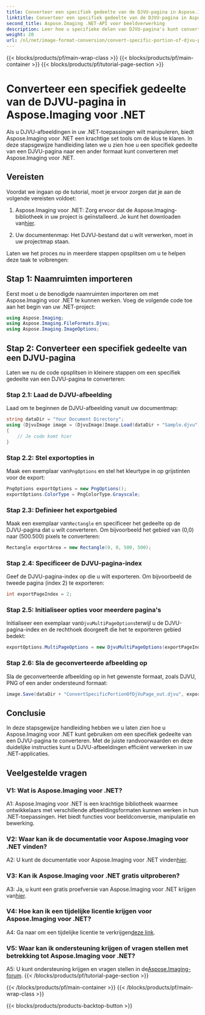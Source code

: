 ```yaml
---
title: Converteer een specifiek gedeelte van de DJVU-pagina in Aspose.Imaging voor .NET
linktitle: Converteer een specifiek gedeelte van de DJVU-pagina in Aspose.Imaging voor .NET
second_title: Aspose.Imaging .NET-API voor beeldverwerking
description: Leer hoe u specifieke delen van DJVU-pagina's kunt converteren met Aspose.Imaging voor .NET. Volg onze stapsgewijze handleiding.
weight: 20
url: /nl/net/image-format-conversion/convert-specific-portion-of-djvu-page/
---
```


{{< blocks/products/pf/main-wrap-class >}}
{{< blocks/products/pf/main-container >}}
{{< blocks/products/pf/tutorial-page-section >}}

# Converteer een specifiek gedeelte van de DJVU-pagina in Aspose.Imaging voor .NET

Als u DJVU-afbeeldingen in uw .NET-toepassingen wilt manipuleren, biedt Aspose.Imaging voor .NET een krachtige set tools om de klus te klaren. In deze stapsgewijze handleiding laten we u zien hoe u een specifiek gedeelte van een DJVU-pagina naar een ander formaat kunt converteren met Aspose.Imaging voor .NET.

## Vereisten

Voordat we ingaan op de tutorial, moet je ervoor zorgen dat je aan de volgende vereisten voldoet:

1.  Aspose.Imaging voor .NET: Zorg ervoor dat de Aspose.Imaging-bibliotheek in uw project is geïnstalleerd. Je kunt het downloaden van[hier](https://releases.aspose.com/imaging/net/).

2. Uw documentenmap: Het DJVU-bestand dat u wilt verwerken, moet in uw projectmap staan.

Laten we het proces nu in meerdere stappen opsplitsen om u te helpen deze taak te volbrengen:

## Stap 1: Naamruimten importeren

Eerst moet u de benodigde naamruimten importeren om met Aspose.Imaging voor .NET te kunnen werken. Voeg de volgende code toe aan het begin van uw .NET-project:

```csharp
using Aspose.Imaging;
using Aspose.Imaging.FileFormats.Djvu;
using Aspose.Imaging.ImageOptions;
```

## Stap 2: Converteer een specifiek gedeelte van een DJVU-pagina

Laten we nu de code opsplitsen in kleinere stappen om een specifiek gedeelte van een DJVU-pagina te converteren:

### Stap 2.1: Laad de DJVU-afbeelding

Laad om te beginnen de DJVU-afbeelding vanuit uw documentmap:

```csharp
string dataDir = "Your Document Directory";
using (DjvuImage image = (DjvuImage)Image.Load(dataDir + "Sample.djvu"))
{
    // Je code komt hier
}
```

### Stap 2.2: Stel exportopties in

 Maak een exemplaar van`PngOptions` en stel het kleurtype in op grijstinten voor de export:

```csharp
PngOptions exportOptions = new PngOptions();
exportOptions.ColorType = PngColorType.Grayscale;
```

### Stap 2.3: Definieer het exportgebied

 Maak een exemplaar van`Rectangle` en specificeer het gedeelte op de DJVU-pagina dat u wilt converteren. Om bijvoorbeeld het gebied van (0,0) naar (500.500) pixels te converteren:

```csharp
Rectangle exportArea = new Rectangle(0, 0, 500, 500);
```

### Stap 2.4: Specificeer de DJVU-pagina-index

Geef de DJVU-pagina-index op die u wilt exporteren. Om bijvoorbeeld de tweede pagina (index 2) te exporteren:

```csharp
int exportPageIndex = 2;
```

### Stap 2.5: Initialiseer opties voor meerdere pagina's

 Initialiseer een exemplaar van`DjvuMultiPageOptions`terwijl u de DJVU-pagina-index en de rechthoek doorgeeft die het te exporteren gebied bedekt:

```csharp
exportOptions.MultiPageOptions = new DjvuMultiPageOptions(exportPageIndex, exportArea);
```

### Stap 2.6: Sla de geconverteerde afbeelding op

Sla de geconverteerde afbeelding op in het gewenste formaat, zoals DJVU, PNG of een ander ondersteund formaat:

```csharp
image.Save(dataDir + "ConvertSpecificPortionOfDjVuPage_out.djvu", exportOptions);
```

## Conclusie

In deze stapsgewijze handleiding hebben we u laten zien hoe u Aspose.Imaging voor .NET kunt gebruiken om een specifiek gedeelte van een DJVU-pagina te converteren. Met de juiste randvoorwaarden en deze duidelijke instructies kunt u DJVU-afbeeldingen efficiënt verwerken in uw .NET-applicaties.

## Veelgestelde vragen

### V1: Wat is Aspose.Imaging voor .NET?

A1: Aspose.Imaging voor .NET is een krachtige bibliotheek waarmee ontwikkelaars met verschillende afbeeldingsformaten kunnen werken in hun .NET-toepassingen. Het biedt functies voor beeldconversie, manipulatie en bewerking.

### V2: Waar kan ik de documentatie voor Aspose.Imaging voor .NET vinden?

 A2: U kunt de documentatie voor Aspose.Imaging voor .NET vinden[hier](https://reference.aspose.com/imaging/net/).

### V3: Kan ik Aspose.Imaging voor .NET gratis uitproberen?

 A3: Ja, u kunt een gratis proefversie van Aspose.Imaging voor .NET krijgen van[hier](https://releases.aspose.com/).

### V4: Hoe kan ik een tijdelijke licentie krijgen voor Aspose.Imaging voor .NET?

 A4: Ga naar om een tijdelijke licentie te verkrijgen[deze link](https://purchase.aspose.com/temporary-license/).

### V5: Waar kan ik ondersteuning krijgen of vragen stellen met betrekking tot Aspose.Imaging voor .NET?

 A5: U kunt ondersteuning krijgen en vragen stellen in de[Aspose.Imaging-forum](https://forum.aspose.com/).
{{< /blocks/products/pf/tutorial-page-section >}}

{{< /blocks/products/pf/main-container >}}
{{< /blocks/products/pf/main-wrap-class >}}

{{< blocks/products/products-backtop-button >}}
